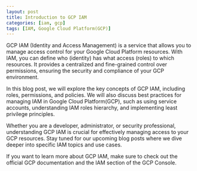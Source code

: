 ```yaml
---
layout: post
title: Introduction to GCP IAM
categories: [iam, gcp]
tags: [IAM, Google Cloud Platform(GCP)]
---
```


GCP IAM (Identity and Access Management) is a service that allows you to manage access control for your Google Cloud Platform resources. With IAM, you can define who (identity) has what access (roles) to which resources. It provides a centralized and fine-grained control over permissions, ensuring the security and compliance of your GCP environment.

In this blog post, we will explore the key concepts of GCP IAM, including roles, permissions, and policies. We will also discuss best practices for managing IAM in Google Cloud Platform(GCP), such as using service accounts, understanding IAM roles hierarchy, and implementing least privilege principles.

Whether you are a developer, administrator, or security professional, understanding GCP IAM is crucial for effectively managing access to your GCP resources. Stay tuned for our upcoming blog posts where we dive deeper into specific IAM topics and use cases.

If you want to learn more about GCP IAM, make sure to check out the official GCP documentation and the IAM section of the GCP Console.